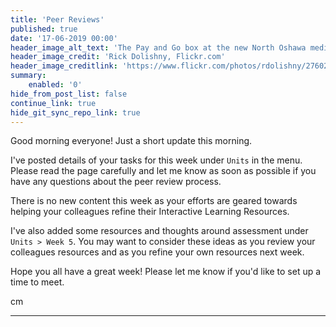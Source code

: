 ```yaml
---
title: 'Peer Reviews'
published: true
date: '17-06-2019 00:00'
header_image_alt_text: 'The Pay and Go box at the new North Oshawa medical clinic'
header_image_credit: 'Rick Dolishny, Flickr.com'
header_image_creditlink: 'https://www.flickr.com/photos/rdolishny/2760207306/'
summary:
    enabled: '0'
hide_from_post_list: false
continue_link: true
hide_git_sync_repo_link: true
---
```


Good morning everyone! Just a short update this morning.

I've posted details of your tasks for this week under `Units` in the menu. Please read the page carefully and let me know as soon as possible if you have any questions about the peer review process.

There is no new content this week as your efforts are geared towards helping your colleagues refine their Interactive Learning Resources.

I've also added some resources and thoughts around assessment under `Units > Week 5`. You may want to consider these ideas as you review your colleagues resources and as you refine your own resources next week.

Hope you all have a great week! Please let me know if you'd like to set up a time to meet.

cm

---
